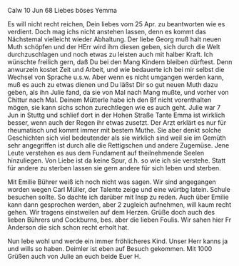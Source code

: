  Calw 10 Jun 68
Liebes böses Yemma

Es will nicht recht reichen, Dein liebes vom 25 Apr. zu beantworten wie es verdient. Doch mag ichs nicht anstehen lassen, denn es kommt das Nächstemal vielleicht wieder Abhaltung. Der liebe Georg muß halt neuen Muth schöpfen und der HErr wird ihm diesen geben, sich durch die Welt durchzuschlagen und noch etwas zu leisten auch mit halber Kraft. Ich wünschte freilich gern, daß Du bei den Mang Kindern bleiben dürftest. Denn anwurzeln kostet Zeit und Arbeit, und wie bedauerte ich bei mir selbst die Wechsel von Sprache u.s.w. Aber wenn es nicht umgangen werden kann, muß es auch zu etwas dienen und Du läßst Dir so gut neuen Muth dazu geben, als ihn Julie fand, da sie von Mal nach Mang mußte, und vorher von Chittur nach Mal. Deinem Mütterle habe ich den Bf nicht vorenthalten mögen, sie kann sichs schon zurechtlegen wie es auch geht. Julie war 7 Jun in Stuttg und schlief dort in der Hohen Straße Tante Emma ist wirklich besser, wenn auch der Regen ihr etwas zusetzt. Der Arzt erklärt es nur für rheumatisch und kommt immer mit bestem Muthe. Sie aber denkt solche Geschichten sich viel bedeutender als sie wirklich sind weil sie im Gemüth sehr angegriffen ist durch alle die Rettigschen und andere Zugemüse. Jene Leute verstehen es aus dem Fundament auf theilnehmende Seelen hinzuliegen. Von Liebe ist da keine Spur, d.h. so wie ich sie verstehe. Statt für andere zu sterben lassen sie gern andere für sich leben und sterben.

Mit Emilie Bührer weiß ich noch nicht was sagen. Wir sind angegangen worden wegen Carl Müller, der Talente zeige und eine würtbg latein. Schule besuchen sollte. So dachte ich darüber mit Insp zu reden. Auch über Emilie kann dann gesprochen werden, aber 2 zugleich aufnehmen, will kaum recht gehen. Wir tragens einstweilen auf dem Herzen. Grüße doch auch des lieben Bührers und Cockburns, bes. aber die lieben Foulis. Wir sahen hier Fr Anderson die sich schon recht erholt hat.

Nun lebe wohl und werde ein immer fröhlicheres Kind. Unser Herr kanns ja und wills so haben. Deimler ist eben auf Besuch gekommen. Mit 1000 Grüßen auch von Julie
 an euch beide
 Euer H.
